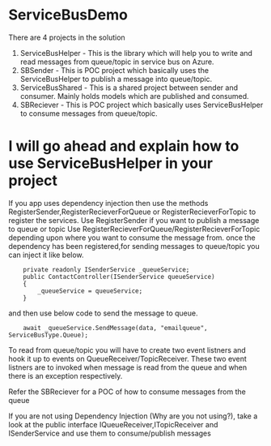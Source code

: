 # ServiceBusDemo

There are 4 projects in the solution
1. ServiceBusHelper - This is the library which will help you to write and read messages from queue/topic in service bus on Azure.
2. SBSender - This is POC project which basically uses the ServiceBusHelper to publish a message into queue/topic.
3. ServiceBusShared - This is a shared project between sender and consumer. Mainly holds models which are published and consumed.
4. SBReciever - This is POC project which basically uses ServiceBusHelper to consume messages from queue/topic.

# I will go ahead and explain how to use ServiceBusHelper in your project

If you app uses dependency injection then use the methods RegisterSender,RegisterRecieverForQueue or RegisterRecieverForTopic to register the services.
        Use RegisterSender if you want to publish a message to queue or topic
        Use RegisterRecieverForQueue/RegisterRecieverForTopic depending upon where you want to consume the message from.
once the dependency has been registered,for sending messages to queue/topic you can inject it like below.

        private readonly ISenderService _queueService;
        public ContactController(ISenderService queueService)
        {
            _queueService = queueService;
        }
and then use below code to send the message to queue.
        
        await _queueService.SendMessage(data, "emailqueue", ServiceBusType.Queue);

To read from queue/topic
you will have to create two event listners and hook it up to events on QueueReceiver/TopicReceiver. These two event listners are to invoked when message is read from the queue and when there is an exception respectively. 

Refer the SBReciever for a POC of how to consume messages from the queue
        
If you are not using Dependency Injection (Why are you not using?), take a look at the public interface IQueueReceiver,ITopicReceiver and ISenderService and use them to consume/publish messages
